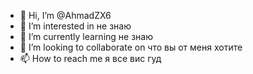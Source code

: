 - 👋 Hi, I’m @AhmadZX6
- 👀 I’m interested in не знаю
- 🌱 I’m currently learning не знаю
- 💞️ I’m looking to collaborate on что вы от меня хотите
- 📫 How to reach me я все
вис гуд
<!---
AhmadZX6/AhmadZX6 is a ✨ special ✨ repository because its `README.md` (this file) appears on your GitHub profile.
You can click the Preview link to take a look at your changes.
--->
